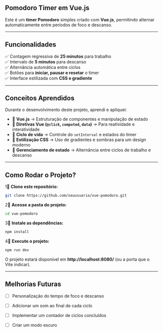 ## Pomodoro Timer em Vue.js  

Este é um **timer Pomodoro** simples criado com **Vue.js**, permitindo alternar automaticamente entre períodos de foco e descanso.  

---

## Funcionalidades  

✅ Contagem regressiva de **25 minutos** para trabalho  
✅ Intervalo de **5 minutos** para descanso  
✅ Alternância automática entre ciclos  
✅ Botões para **iniciar, pausar e resetar** o timer  
✅ Interface estilizada com **CSS e gradiente**  

---

## Conceitos Aprendidos  

Durante o desenvolvimento deste projeto, aprendi e apliquei:  

- 🔹 **Vue.js** → Estruturação de componentes e manipulação de estado  
- 🔹 **Diretivas Vue (`@click`, `computed`, `data`)** → Para reatividade e interatividade  
- 🔹 **Ciclo de vida** → Controle do `setInterval` e estados do timer  
- 🔹 **Estilização CSS** → Uso de gradientes e sombras para um design moderno  
- 🔹 **Gerenciamento de estado** → Alternância entre ciclos de trabalho e descanso  

---

## Como Rodar o Projeto?  

1⃣ **Clone este repositório:**  
```sh
git clone https://github.com/seuusuario/vue-pomodoro.git
```
2⃣ **Acesse a pasta do projeto:**  
```sh
cd vue-pomodoro
```
3⃣ **Instale as dependências:**  
```sh
npm install
```
4⃣ **Execute o projeto:**  
```sh
npm run dev
```
O projeto estará disponível em **http://localhost:8080/** (ou a porta que o Vite indicar).  

---

## Melhorias Futuras  

- [ ] Personalização do tempo de foco e descanso  
- [ ] Adicionar um som ao final de cada ciclo  
- [ ] Implementar um contador de ciclos concluídos  
- [ ] Criar um modo escuro  

